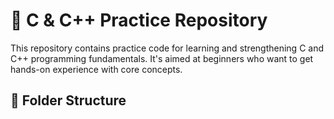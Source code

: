 # 🚀 C & C++ Practice Repository

This repository contains practice code for learning and strengthening C and C++ programming fundamentals. It's aimed at beginners who want to get hands-on experience with core concepts.

## 📁 Folder Structure

